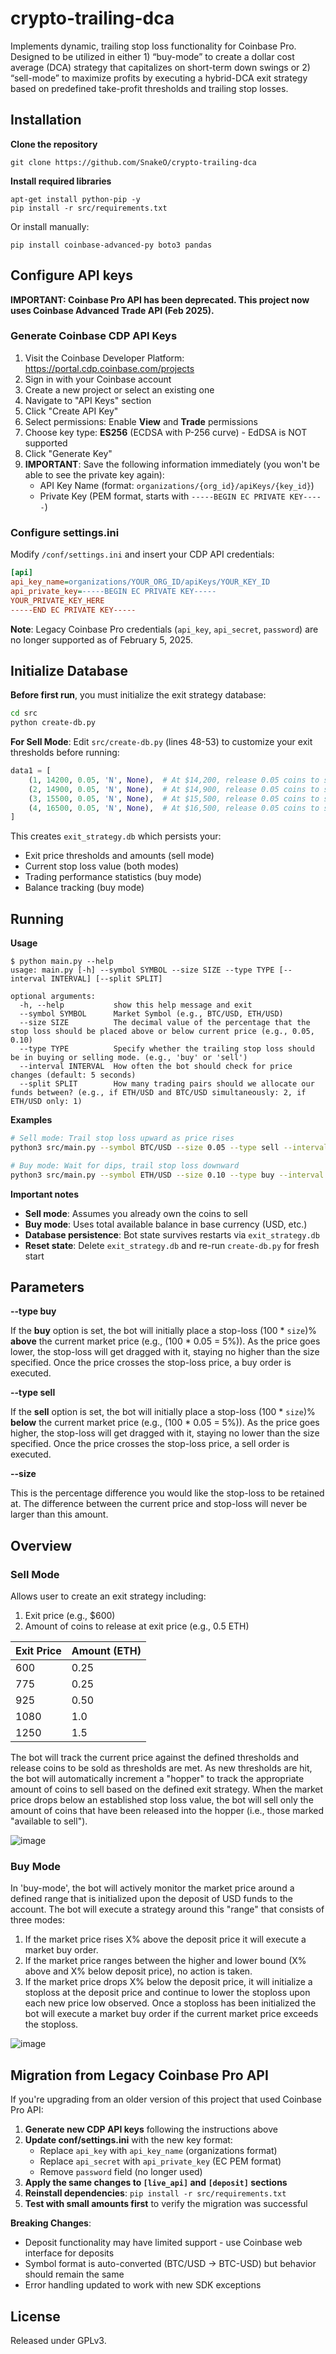 # crypto-trailing-dca
Implements dynamic, trailing stop loss functionality for Coinbase Pro. Designed to be utilized in either 1) “buy-mode” to create a dollar cost average (DCA) strategy that capitalizes on short-term down swings or 2) “sell-mode” to maximize profits by executing a hybrid-DCA exit strategy based on predefined take-profit thresholds and trailing stop losses.


## Installation

**Clone the repository**
```
git clone https://github.com/SnakeO/crypto-trailing-dca
```

**Install required libraries**
```
apt-get install python-pip -y
pip install -r src/requirements.txt
```

Or install manually:
```
pip install coinbase-advanced-py boto3 pandas
```


## Configure API keys

**IMPORTANT: Coinbase Pro API has been deprecated. This project now uses Coinbase Advanced Trade API (Feb 2025).**

### Generate Coinbase CDP API Keys

1. Visit the Coinbase Developer Platform: https://portal.cdp.coinbase.com/projects
2. Sign in with your Coinbase account
3. Create a new project or select an existing one
4. Navigate to "API Keys" section
5. Click "Create API Key"
6. Select permissions: Enable **View** and **Trade** permissions
7. Choose key type: **ES256** (ECDSA with P-256 curve) - EdDSA is NOT supported
8. Click "Generate Key"
9. **IMPORTANT**: Save the following information immediately (you won't be able to see the private key again):
   - API Key Name (format: `organizations/{org_id}/apiKeys/{key_id}`)
   - Private Key (PEM format, starts with `-----BEGIN EC PRIVATE KEY-----`)

### Configure settings.ini

Modify `/conf/settings.ini` and insert your CDP API credentials:

```ini
[api]
api_key_name=organizations/YOUR_ORG_ID/apiKeys/YOUR_KEY_ID
api_private_key=-----BEGIN EC PRIVATE KEY-----
YOUR_PRIVATE_KEY_HERE
-----END EC PRIVATE KEY-----
```

**Note**: Legacy Coinbase Pro credentials (`api_key`, `api_secret`, `password`) are no longer supported as of February 5, 2025.



## Initialize Database

**Before first run**, you must initialize the exit strategy database:

```bash
cd src
python create-db.py
```

**For Sell Mode**: Edit `src/create-db.py` (lines 48-53) to customize your exit thresholds before running:

```python
data1 = [
    (1, 14200, 0.05, 'N', None),  # At $14,200, release 0.05 coins to sell
    (2, 14900, 0.05, 'N', None),  # At $14,900, release 0.05 coins to sell
    (3, 15500, 0.05, 'N', None),  # At $15,500, release 0.05 coins to sell
    (4, 16500, 0.05, 'N', None),  # At $16,500, release 0.05 coins to sell
]
```

This creates `exit_strategy.db` which persists your:
- Exit price thresholds and amounts (sell mode)
- Current stop loss value (both modes)
- Trading performance statistics (buy mode)
- Balance tracking (buy mode)

## Running

**Usage**

```
$ python main.py --help
usage: main.py [-h] --symbol SYMBOL --size SIZE --type TYPE [--interval INTERVAL] [--split SPLIT]

optional arguments:
  -h, --help           show this help message and exit
  --symbol SYMBOL      Market Symbol (e.g., BTC/USD, ETH/USD)
  --size SIZE          The decimal value of the percentage that the stop loss should be placed above or below current price (e.g., 0.05, 0.10)
  --type TYPE          Specify whether the trailing stop loss should be in buying or selling mode. (e.g., 'buy' or 'sell')
  --interval INTERVAL  How often the bot should check for price changes (default: 5 seconds)
  --split SPLIT        How many trading pairs should we allocate our funds between? (e.g., if ETH/USD and BTC/USD simultaneously: 2, if ETH/USD only: 1)
```

**Examples**

```bash
# Sell mode: Trail stop loss upward as price rises
python3 src/main.py --symbol BTC/USD --size 0.05 --type sell --interval 5

# Buy mode: Wait for dips, trail stop loss downward
python3 src/main.py --symbol ETH/USD --size 0.10 --type buy --interval 5 --split 1
```

**Important notes**

- **Sell mode**: Assumes you already own the coins to sell
- **Buy mode**: Uses total available balance in base currency (USD, etc.)
- **Database persistence**: Bot state survives restarts via `exit_strategy.db`
- **Reset state**: Delete `exit_strategy.db` and re-run `create-db.py` for fresh start


## Parameters

**--type buy**

If the **buy** option is set, the bot will initially place a stop-loss (100 * `size`)% **above** the current market price (e.g., (100 * 0.05 = 5%)). As the price goes lower, the stop-loss will get dragged with it, staying no higher than the size specified. Once the price crosses the stop-loss price, a buy order is executed.

**--type sell**

If the **sell** option is set, the bot will initially place a stop-loss (100 * `size`)% **below** the current market price (e.g., (100 * 0.05 = 5%)). As the price goes higher, the stop-loss will get dragged with it, staying no lower than the size specified. Once the price crosses the stop-loss price, a sell order is executed.

**--size**

This is the percentage difference you would like the stop-loss to be retained at. The difference between the current price and stop-loss will never be larger than this amount.

## Overview

### Sell Mode
Allows user to create an exit strategy including:
1. Exit price (e.g., $600)
2. Amount of coins to release at exit price (e.g., 0.5 ETH)

| Exit Price | Amount (ETH) |
|-----|------|
| 600 | 0.25 |
| 775 | 0.25 |
| 925 | 0.50 |
| 1080 | 1.0 |
| 1250 | 1.5 |

The bot will track the current price against the defined thresholds and release coins to be sold as thresholds are met. As new thresholds are hit, the bot will automatically increment a "hopper" to track the appropriate amount of coins to sell based on the defined exit strategy. When the market price drops below an established stop loss value, the bot will sell only the amount of coins that have been released into the hopper (i.e., those marked "available to sell"). 

![image](https://user-images.githubusercontent.com/13890717/113211258-1c89b280-922a-11eb-866d-2a9d3c10a292.png)


### Buy Mode

In 'buy-mode', the bot will actively monitor the market price around a defined range that is initialized upon the deposit of USD funds to the account. The bot will execute a strategy around this "range" that consists of three modes: 

1. If the market price rises X% above the deposit price it will execute a market buy order. 
2. If the market price ranges between the higher and lower bound (X% above and X% below deposit price), no action is taken.
3. If the market price drops X% below the deposit price, it will initialize a stoploss at the deposit price and continue to lower the stoploss upon each new price low observed. Once a stoploss has been initialized the bot will execute a market buy order if the current market price exceeds the stoploss. 

![image](https://user-images.githubusercontent.com/13890717/113211108-e1877f00-9229-11eb-971b-35af02e8d68f.png)


## Migration from Legacy Coinbase Pro API

If you're upgrading from an older version of this project that used Coinbase Pro API:

1. **Generate new CDP API keys** following the instructions above
2. **Update conf/settings.ini** with the new key format:
   - Replace `api_key` with `api_key_name` (organizations format)
   - Replace `api_secret` with `api_private_key` (EC PEM format)
   - Remove `password` field (no longer used)
3. **Apply the same changes to `[live_api]` and `[deposit]` sections**
4. **Reinstall dependencies**: `pip install -r src/requirements.txt`
5. **Test with small amounts first** to verify the migration was successful

**Breaking Changes**:
- Deposit functionality may have limited support - use Coinbase web interface for deposits
- Symbol format is auto-converted (BTC/USD → BTC-USD) but behavior should remain the same
- Error handling updated to work with new SDK exceptions

## License
Released under GPLv3.
